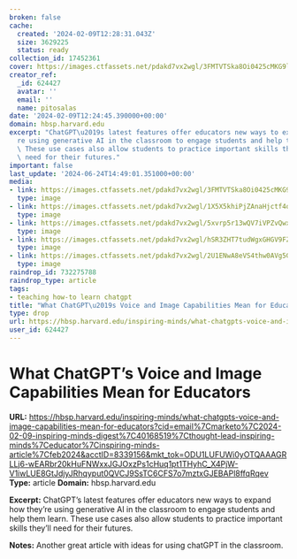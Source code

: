 ```yaml
---
broken: false
cache:
  created: '2024-02-09T12:28:31.043Z'
  size: 3629225
  status: ready
collection_id: 17452361
cover: https://images.ctfassets.net/pdakd7vx2wgl/3FMTVTSka8Oi0425cMKG9l/e63adc8da338e75c22b10f393343aaa0/CRE4652_1200x630_social.png
creator_ref:
  _id: 624427
  avatar: ''
  email: ''
  name: pitosalas
date: '2024-02-09T12:24:45.390000+00:00'
domain: hbsp.harvard.edu
excerpt: "ChatGPT\u2019s latest features offer educators new ways to expand how they\u2019\
  re using generative AI in the classroom to engage students and help them learn.\
  \ These use cases also allow students to practice important skills they\u2019ll\
  \ need for their futures."
important: false
last_update: '2024-06-24T14:49:01.351000+00:00'
media:
- link: https://images.ctfassets.net/pdakd7vx2wgl/3FMTVTSka8Oi0425cMKG9l/e63adc8da338e75c22b10f393343aaa0/CRE4652_1200x630_social.png
  type: image
- link: https://images.ctfassets.net/pdakd7vx2wgl/1X5X5khiPjZAnaHjctf4om/2f43745010a1e3718a8e4d4aec908359/Haya_Ajjan__1_.jpg
  type: image
- link: https://images.ctfassets.net/pdakd7vx2wgl/5xvrp5r13wQV7iVPZvQwxQ/5e78aa0913151ea0a716106e00b0de2a/CRE4518_770x562_article.png
  type: image
- link: https://images.ctfassets.net/pdakd7vx2wgl/hSR3ZHT7tudWgxGHGV9FZ/0a49162dcfd641c0d84f2929506489fa/770x562_article__2_.png
  type: image
- link: https://images.ctfassets.net/pdakd7vx2wgl/2U1ENwA8eVS4thw0AVg5Gq/e02b228fc2ab23266796dd33770ad848/770x562_article__3_.png
  type: image
raindrop_id: 732275788
raindrop_type: article
tags:
- teaching how-to learn chatgpt
title: "What ChatGPT\u2019s Voice and Image Capabilities Mean for Educators"
type: drop
url: https://hbsp.harvard.edu/inspiring-minds/what-chatgpts-voice-and-image-capabilities-mean-for-educators?cid=email%7Cmarketo%7C2024-02-09-inspiring-minds-digest%7C40168519%7Cthought-lead-inspiring-minds%7Ceducator%7Cinspiring-minds-article%7Cfeb2024&acctID=8339156&mkt_tok=ODU1LUFUWi0yOTQAAAGRLLj6-wEARbr20kHuFNWxxJGJOxzPs1cHuq1pt1THyhC_X4PjW-V1iwLUE8GtJdjyJRhqyput0QVCJ9SsTC6CFS7o7mztxGJEBAPl8ffqRqev
user_id: 624427
---
```


# What ChatGPT’s Voice and Image Capabilities Mean for Educators

**URL:** https://hbsp.harvard.edu/inspiring-minds/what-chatgpts-voice-and-image-capabilities-mean-for-educators?cid=email%7Cmarketo%7C2024-02-09-inspiring-minds-digest%7C40168519%7Cthought-lead-inspiring-minds%7Ceducator%7Cinspiring-minds-article%7Cfeb2024&acctID=8339156&mkt_tok=ODU1LUFUWi0yOTQAAAGRLLj6-wEARbr20kHuFNWxxJGJOxzPs1cHuq1pt1THyhC_X4PjW-V1iwLUE8GtJdjyJRhqyput0QVCJ9SsTC6CFS7o7mztxGJEBAPl8ffqRqev
**Type:** article
**Domain:** hbsp.harvard.edu

**Excerpt:** ChatGPT’s latest features offer educators new ways to expand how they’re using generative AI in the classroom to engage students and help them learn. These use cases also allow students to practice important skills they’ll need for their futures.

**Notes:**
Another great article with ideas for using  chatGPT in the classroom. 
